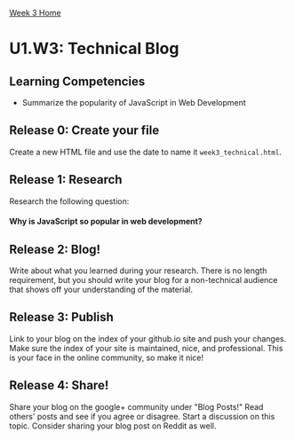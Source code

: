 [Week 3 Home](./)

# U1.W3: Technical Blog

## Learning Competencies
- Summarize the popularity of JavaScript in Web Development

## Release 0: Create your file
Create a new HTML file and use the date to name it `week3_technical.html`. 

## Release 1: Research
Research the following question:

#### Why is JavaScript so popular in web development?

## Release 2: Blog!

Write about what you learned during your research. There is no length requirement, but you should write your blog for a non-technical audience that shows off your understanding of the material.

## Release 3: Publish
Link to your blog on the index of your github.io site and push your changes. Make sure the index of your site is maintained, nice, and professional. This is your face in the online community, so make it nice!

## Release 4: Share!

Share your blog on the google+ community under "Blog Posts!" Read others' posts and see if you agree or disagree. Start a discussion on this topic.  Consider sharing your blog post on Reddit as well.


